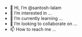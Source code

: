 - 👋 Hi, I’m @santosh-lalam
- 👀 I’m interested in ...
- 🌱 I’m currently learning ...
- 💞️ I’m looking to collaborate on ...
- 📫 How to reach me ...

<!---
santosh-lalam/santosh-lalam is a ✨ special ✨ repository because its `README.md` (this file) appears on your GitHub profile.
You can click the Preview link to take a look at your changes.
--->
